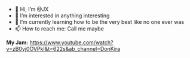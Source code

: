 - 👋 Hi, I’m @JX
- 👀 I’m interested in anything interesting
- 🌱 I’m currently learning how to be the very best like no one ever was
- 📫 How to reach me: Call me maybe

**My Jam:** https://www.youtube.com/watch?v=zB0yj0OVPkI&t=622s&ab_channel=DonKira
